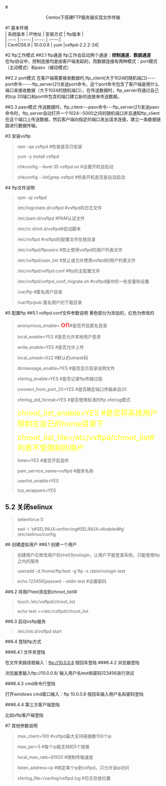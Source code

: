 #<center>Centos下搭建FTP服务器实现文件传输</center>  

#1 基本环境  
|  系统版本  |  IP地址  |  安装方式  |  ftp版本  |  
|   :---:   |  :----:  |  :----:   |    :----:|  
| CentOS6.9 | 10.0.0.8 |    yum    |vsftpd-2.2.2-24|  


#2 ftp工作模式
##2.1 ftp通道
ftp工作会启动两个通道：**控制通道**，**数据通道**  
在ftp协议中，控制连接均是由客户端发起的，而数据连接有两种模式：port模式（主动模式）和pasv（被动模式）

##2.2 port模式
在客户端需要接收数据时,ftp_client(大于1024的随机端口)----port命令-----ftp_server(21)发送port命令，这个port命令包含了客户端是用什么端口来接收数据（大于1024的随机端口），在传送数据时，ftp_server将通过自己的tcp 20端口和port中包含的端口建立新的连接来传送数据。

##2.3 pasv模式
传送数据时，ftp_client---pasv命令---ftp_server(21)发送pasv命令时，ftp_server自动打开一个1024--5000之间的随机端口并且通知ftp_client在这个端口上传送数据，然后客户端向指定的端口发出请求连接，建立一条数据链路进行数据传输。

#3 安装vsftp

> rpm -qa vsftpd #检查是否已安装
> 
> yum -y install vsftpd
> 
> chkconfig --level 35 vsftpd on #设置开机自启动
> 
> chkconfig --list|grep vsftpd   #检查开机是否是自动启动

#4 ftp文件说明


> rpm -ql vsftpd
> 
> /etc/logrotate.d/vsftpd   #vsftpd的日志文件
> 
> /etc/pam.d/vsftpd   #PAM认证文件
> 
> /etc/rc.d/init.d/vsftpd#启动脚本
> 
> /etc/vsftpd #vsftpd的配置文件存放目录
> 
> /etc/vsftpd/ftpusers #禁止使用vsftpd的用户列表文件
> 
> /etc/vsftpd/user_list #禁止或允许使用vsftpd的用户列表文件
> 
> /etc/vsftpd/vsftpd.conf   #ftp的主配置文件
> 
> /etc/vsftpd/vsftpd_conf_migrate.sh  #vsftpd操作的一些变量和设置
> 
> /var/ftp #匿名用户目录
> 
> /var/ftp/pub 匿名用户的下载目录

#5 配置ftp
##5.1 vsftpd.conf文件参数说明
黄色部分为添加的，红色为修改的
> 
> anonymous_enable= <font color=red size=5>on</font>#是否开启匿名登录
> 
> local_enable=YES  #是否允许本地用户登录
> 
> write_enable=YES  #是否允许上传
> 
> local_umask=022   #默认的umask码
> 
> dirmessage_enable=YES #是否显示目录说明文件
> 
> xferlog_enable=YES #是否记录ftp传输过程
> 
> connect_from_port_20=YES  #是否确定端口传输来自20
> 
> xferlog_std_format=YES  #是否使用标准的ftp xferlog模式
> 
> <font color=yellow size=5>chroot_list_enable=YES   #是否将系统用户限制在自己的home目录下</font>
> 
> <font color=yellow size=5>chroot_list_file=/etc/vsftpd/chroot_list#列表不受限制的用户</font>  
>    
> listen=YES   #是否开启监听
> 
> pam_service_name=vsftpd  #服务名称
> 
> userlist_enable=YES
> 
> tcp_wrappers=YES

## 5.2 关闭selinux

> setenforce 0
> 
> sed -i 's#SELINUX=enforcing#SELINUX=disabled#g' /etc/selinux/config

#6 创建虚拟用户
##6.1 创建一个用户

> 创建用户后修改用户的shell为nologin，让用户不能登录系统，只能使用ftp之内的服务
> 
> useradd -d /home/ftp/test -g ftp -s /sbin/nologin test
> 
> echo 123456|passwd --stdin test  #设置密码

##6.2 将用户test添加到chroot_list中

> touch /etc/vsftpd/chroot_list  
> 
> echo test >>/etc/vsftpd/chroot_list

##6.3 启动vsftp服务
> 
> /etc/init.d/vsftpd start

##6.4 登陆ftp方式

###6.4.1 文件夹登陆

在文件夹路径框输入：ftp://10.0.0.8 按回车登陆
###6.4.2 浏览器登陆
 
浏览器里输入ftp://10.0.0.8/    输入用户名test和密码123456进行测试

###6.4.3 cmd命令行登陆

打开windows cmd窗口输入：ftp 10.0.0.8 按回车输入用户名和密码登陆

###6.4.4 第三方客户端登陆

比如xftp客户端登陆

#7 其他参数说明

> max_client=100  #vsftpd最大支持链接数100个ip
> 
> max_per=5  #每个ip能支持的5个链接
> 
> local_max_rate=81920 #限制传输速度
> 
> listen_address=ip  #绑定某个ip到vsftpd，只允许该ip访问
> 
> xferlog_file=/var/log/vsftpd.log   #日志存放位置